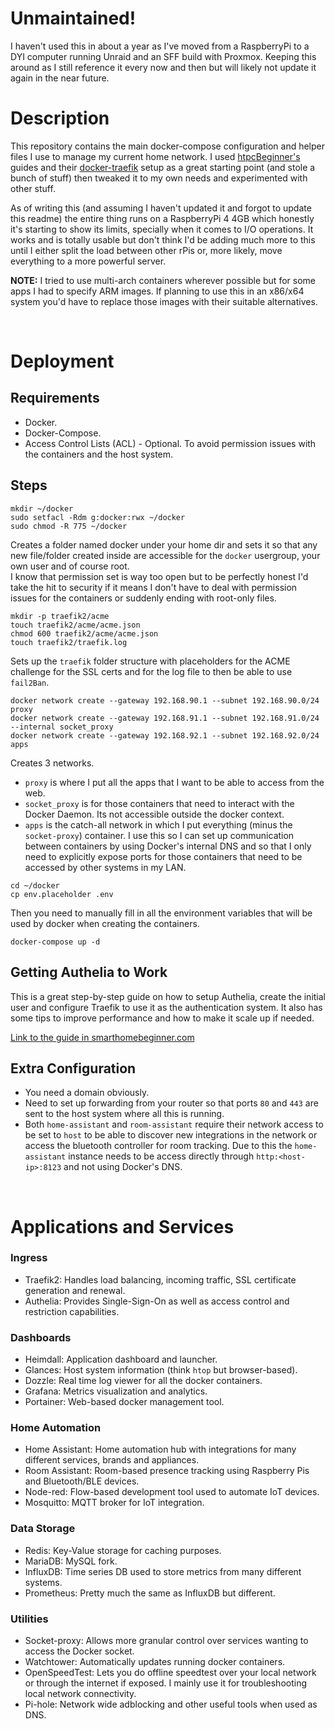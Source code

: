 # Unmaintained!

I haven't used this in about a year as I've moved from a RaspberryPi to a DYI computer running Unraid and an SFF build with Proxmox. 
Keeping this around as I still reference it every now and then but will likely not update it again in the near future. 

# Description

This repository contains the main  docker-compose configuration and helper files I use to manage my current home network. I used [htpcBeginner's](https://github.com/htpcBeginner) guides and their [docker-traefik](https://github.com/htpcBeginner/docker-traefik) setup as a great starting point (and stole a bunch of stuff) then tweaked it to my own needs and experimented with other stuff. 

As of writing this (and assuming I haven't updated it and forgot to update this readme) the entire thing runs on a RaspberryPi 4 4GB which honestly it's starting to show its limits, specially when it comes to I/O operations. It works and is totally usable but don't think I'd be adding much more to this until I either split the load between other rPis or, more likely, move everything to a more powerful server. 


__NOTE:__ I tried to use multi-arch containers wherever possible but for some apps I had to specify ARM images. If planning to use this in an x86/x64 system you'd have to replace those images with their suitable alternatives. 

<br>

# Deployment

## Requirements
* Docker. 
* Docker-Compose. 
* Access Control Lists (ACL) - Optional. To avoid permission issues with the containers and the host system. 

## Steps
```
mkdir ~/docker
sudo setfacl -Rdm g:docker:rwx ~/docker
sudo chmod -R 775 ~/docker
```

Creates a folder named docker under your home dir and sets it so that any new file/folder created inside are accessible for the `docker` usergroup, your own user and of course root. 
<br>
I know that permission set is way too open but to be perfectly honest I'd take the hit to security if it means I don't have to deal with permission issues for the containers or suddenly ending with root-only files. 

```
mkdir -p traefik2/acme
touch traefik2/acme/acme.json
chmod 600 traefik2/acme/acme.json
touch traefik2/traefik.log
```

Sets up the `traefik` folder structure with placeholders for the ACME challenge for the SSL certs and for the log file to then be able to use `fail2Ban`. 

```
docker network create --gateway 192.168.90.1 --subnet 192.168.90.0/24 proxy
docker network create --gateway 192.168.91.1 --subnet 192.168.91.0/24 --internal socket_proxy
docker network create --gateway 192.168.92.1 --subnet 192.168.92.0/24 apps
```

Creates 3 networks. 
* `proxy` is where I put all the apps that I want to be able to access from the web. 
* `socket_proxy` is for those containers that need to interact with the Docker Daemon. Its not accessible outside the docker context. 
* `apps` is the catch-all network in which I put everything (minus the `socket-proxy`) container. I use this so I can set up communication between containers by using Docker's internal DNS and so that I only need to explicitly expose ports for those containers that need to be accessed by other systems in my LAN. 

```
cd ~/docker
cp env.placeholder .env
```

Then you need to manually fill in all the environment variables that will be used by docker when creating the containers. 

```
docker-compose up -d
```

## Getting Authelia to Work
This is a great step-by-step guide on how to setup Authelia, create the initial user and configure Traefik to use it as the authentication system. It also has some tips to improve performance and how to make it scale up if needed. 

[Link to the guide in smarthomebeginner.com](https://www.smarthomebeginner.com/docker-authelia-tutorial/)

## Extra Configuration
* You need a domain obviously. 
* Need to set up forwarding from your router so that ports `80` and `443` are sent to the host system where all this is running. 
* Both `home-assistant` and `room-assistant` require their network access to be set to `host` to be able to discover new integrations in the network or access the bluetooth controller for room tracking. Due to this the `home-assistant` instance needs to be access directly through `http:<host-ip>:8123` and not using Docker's DNS. 

<br>

# Applications and Services

### Ingress
* Traefik2: Handles load balancing, incoming traffic, SSL certificate generation and renewal. 
* Authelia: Provides Single-Sign-On as well as access control and restriction capabilities. 

### Dashboards
* Heimdall: Application dashboard and launcher. 
* Glances: Host system information (think `htop` but browser-based). 
* Dozzle: Real time log viewer for all the docker containers. 
* Grafana: Metrics visualization and analytics. 
* Portainer: Web-based docker management tool. 

### Home Automation
* Home Assistant: Home automation hub with integrations for many different services, brands and appliances. 
* Room Assistant: Room-based presence tracking using Raspberry Pis and Bluetooth/BLE devices. 
* Node-red: Flow-based development tool used to automate IoT devices. 
* Mosquitto: MQTT broker for IoT integration. 

### Data Storage
* Redis: Key-Value storage for caching purposes. 
* MariaDB: MySQL fork. 
* InfluxDB: Time series DB used to store metrics from many different systems. 
* Prometheus: Pretty much the same as InfluxDB but different. 

### Utilities
* Socket-proxy: Allows more granular control over services wanting to access the Docker socket. 
* Watchtower: Automatically updates running docker containers. 
* OpenSpeedTest: Lets you do offline speedtest over your local network or through the internet if exposed. I mainly use it for troubleshooting local network connectivity.   
* Pi-hole: Network wide adblocking and other useful tools when used as DNS. 
